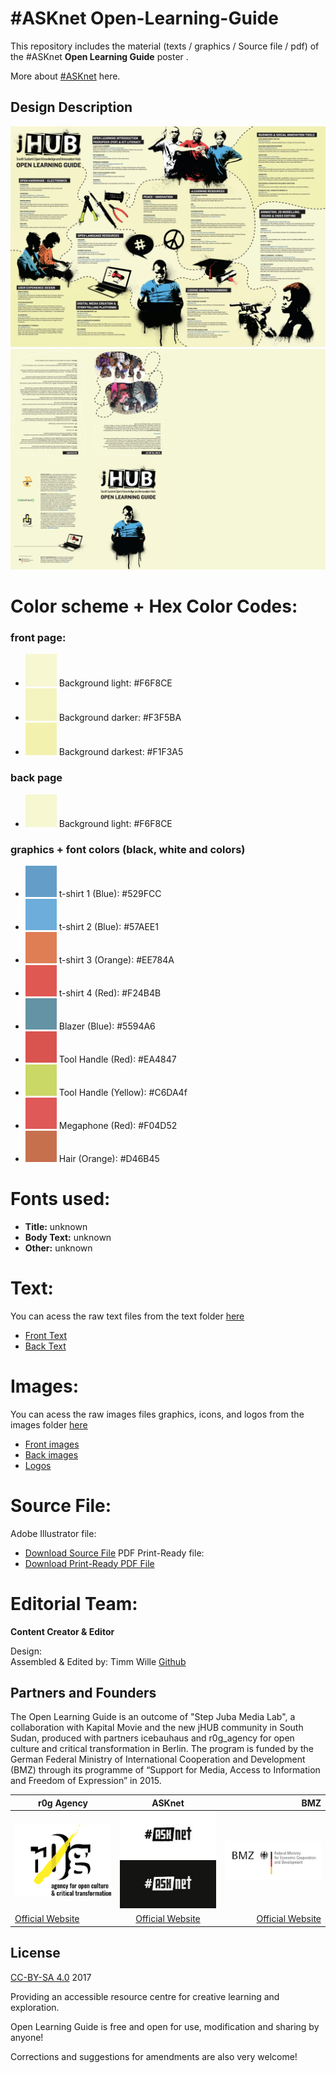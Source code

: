 # #ASKnet Open-Learning-Guide

This repository includes the material (texts / graphics / Source file / pdf) of the #ASKnet __Open Learning Guide__ poster .

More about [#ASKnet](https://www.weareasknet.org/) here.

## Design Description

![Open Hardware Guide front page](Juba-open-learning-guide-front.png)
![Open Hardware Guide back page](Juba-open-learning-guide-back.png)


# **Color scheme + Hex Color Codes:**

###  front page:

* ![#F6F8CE](color-codes/F6F8CE.png) Background light: #F6F8CE
* ![#F3F5BA](color-codes/F3F5BA.png) Background darker: #F3F5BA
* ![#F1F3A5](color-codes/F1F3A5.png) Background darkest: #F1F3A5


###  back page

* ![#F6F8CE](color-codes/F6F8CE.png) Background light: #F6F8CE


### graphics + font colors (black, white and colors)

* ![#529FCC](color-codes/529FCC.png) t-shirt 1 (Blue): #529FCC
* ![#57AEE1](color-codes/57AEE1.png) t-shirt 2 (Blue): #57AEE1
* ![#EE784A](color-codes/EE784A.png) t-shirt 3 (Orange): #EE784A
* ![#F24B4B](color-codes/F24B4B.png) t-shirt 4 (Red): #F24B4B
* ![#5594A6](color-codes/5594A6.png) Blazer (Blue): #5594A6
* ![#EA4847](color-codes/EA4847.png) Tool Handle (Red): #EA4847
* ![#C6DA4f](color-codes/C6DA4f.png) Tool Handle (Yellow): #C6DA4f
* ![#F04D52](color-codes/F04D52.png) Megaphone (Red): #F04D52
* ![#D46B45](color-codes/D46B45.png) Hair (Orange): #D46B45

# **Fonts used:**

* **Title:** unknown
* **Body Text:**  unknown
* **Other:** unknown

# **Text:**

You can acess the raw text files from the text folder [here](#)

* [Front Text](text/OHG-front-FINAL-TEXT.odt)
* [Back Text](text/OHG-back-FINAL-TEXT.odt)


# **Images:**

You can acess the raw images files graphics, icons, and logos from the images folder [here](https://github.com/opencultureagency/Open-Learning-Guide/tree/master/images)

* [Front images](https://github.com/opencultureagency/Open-Learning-Guide/tree/master/images/front)
* [Back images](https://github.com/opencultureagency/Open-Learning-Guide/tree/master/images/back)
* [Logos](https://github.com/opencultureagency/Open-Learning-Guide/tree/master/images/logos)

# **Source File:**

Adobe Illustrator file:
* [Download Source File](https://cloud.openculture.agency/index.php/s/Dp577rPHnMobQ9m)
PDF Print-Ready file:
* [Download Print-Ready PDF File](https://cloud.openculture.agency/index.php/s/dy2ZZWA39mzPGiS)


# **Editorial Team:**
**Content Creator & Editor**

Design:   
Assembled & Edited by: 
Timm Wille [Github](https://github.com/timmwille/)

## Partners and Founders

The Open Learning Guide is an outcome of "Step Juba Media Lab",
a collaboration with Kapital Movie and the new jHUB community in South Sudan,
produced with partners icebauhaus and r0g_agency for open culture and critical transformation in Berlin.
The program is funded by the German Federal Ministry of International Cooperation and Development (BMZ) through its programme of “Support for Media,
Access to Information and Freedom of Expression” in 2015.

| r0g Agency |      ASKnet      |  BMZ |
|----------|:-------------:|------:|
| [![r0g Logo](images/logos/r0g-logo-new-2021.png)](https://openculture.agency/)| [![#ASKnet Logo](images/logos/asknet-logo.png)](https://github.com/ASKnet-Open-Training)| [![#ASKnet Logo](images/logos/bmz-logo.png)](https://www.bmz.de/en/) |
| [Official Website](https://openculture.agency/) | [Official Website](https://github.com/ASKnet-Open-Training) | [Official Website](https://www.bmz.de/en/) |

## License
[CC-BY-SA 4.0](LICENSE.md) 2017


Providing an accessible resource centre for creative learning and exploration.

Open Learning Guide is free and open for use, modification and sharing by anyone!

Corrections and suggestions for amendments are also very welcome!
